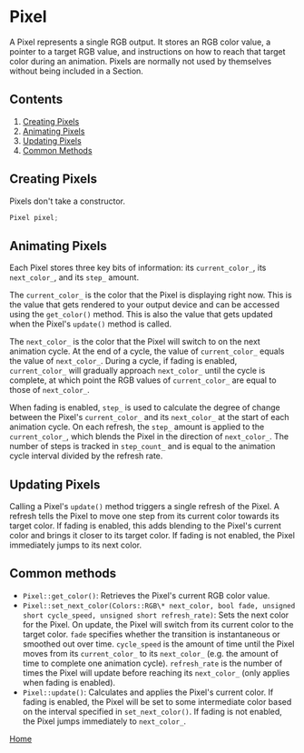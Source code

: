 # Pixel
A Pixel represents a single RGB output. It stores an RGB color value, a pointer to a target RGB value, and instructions on how to reach that target color during an animation. Pixels are normally not used by themselves without being included in a Section.

## Contents
1. [Creating Pixels](#creating-pixels)
2. [Animating Pixels](#animating-pixels)
3. [Updating Pixels](#updating-pixels)
4. [Common Methods](#common-methods)

## Creating Pixels
Pixels don't take a constructor.
```c++
Pixel pixel;
```

## Animating Pixels
Each Pixel stores three key bits of information: its `current_color_`, its `next_color_`, and its `step_` amount.

The `current_color_` is the color that the Pixel is displaying right now. This is the value that gets rendered to your output device and can be accessed using the `get_color()` method. This is also the value that gets updated when the Pixel's `update()` method is called.

The `next_color_` is the color that the Pixel will switch to on the next animation cycle. At the end of a cycle, the value of `current_color_` equals the value of `next_color_`. During a cycle, if fading is enabled, `current_color_` will gradually approach `next_color_` until the cycle is complete, at which point the RGB values of `current_color_` are equal to those of `next_color_`.

When fading is enabled, `step_` is used to calculate the degree of change between the Pixel's `current_color_` and its `next_color_` at the start of each animation cycle. On each refresh, the `step_` amount is applied to the `current_color_`, which blends the Pixel in the direction of `next_color_`. The number of steps is tracked in `step_count_` and is equal to the animation cycle interval divided by the refresh rate.

## Updating Pixels
Calling a Pixel's `update()` method triggers a single refresh of the Pixel. A refresh tells the Pixel to move one step from its current color towards its target color. If fading is enabled, this adds blending to the Pixel's current color and brings it closer to its target color. If fading is not enabled, the Pixel immediately jumps to its next color.

## Common methods
* `Pixel::get_color()`: Retrieves the Pixel's current RGB color value.
* `Pixel::set_next_color(Colors::RGB\* next_color, bool fade, unsigned short cycle_speed, unsigned short refresh_rate)`: Sets the next color for the Pixel. On update, the Pixel will switch from its current color to the target color. `fade` specifies whether the transition is instantaneous or smoothed out over time. `cycle_speed` is the amount of time until the Pixel moves from its `current_color_` to its `next_color_` (e.g. the amount of time to complete one animation cycle). `refresh_rate` is the number of times the Pixel will update before reaching its `next_color_` (only applies when fading is enabled).
* `Pixel::update()`: Calculates and applies the Pixel's current color. If fading is enabled, the Pixel will be set to some intermediate color based on the interval specified in `set_next_color()`. If fading is not enabled, the Pixel jumps immediately to `next_color_`.

[Home](README.md)
